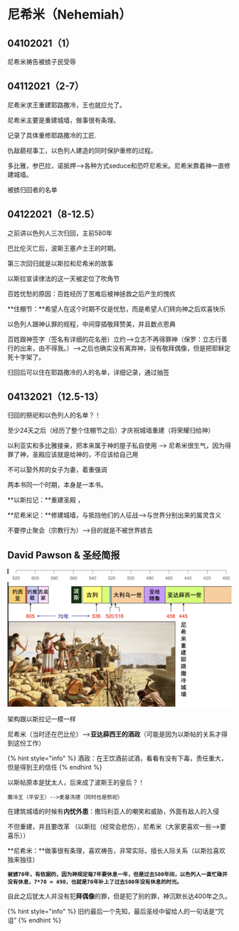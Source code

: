 # 尼希米（Nehemiah）

## 04102021（1）

 尼希米祷告被掳子民受辱

## 04112021（2-7）

 尼希米求王重建耶路撒冷，王也就应允了。

 尼希米主要是重建城墙，做事很有条理。

 记录了具体重修耶路撒冷的工匠.

 仇敌藐视事工，以色列人建造的同时保护重修的过程。

  多比雅，参巴拉，诺抵押-->各种方式seduce和恐吓尼希米。尼希米靠着神一直修建城墙。

被掳归回者的名单

## 04122021（8-12.5）

 之前讲以色列人三次归回，主前580年

 巴比伦灭亡后，波斯王塞卢士王的时期。

  第三次回归就是以斯拉和尼希米的故事

 以斯拉宣读律法的这一天被定位了吹角节

 百姓忧愁的原因：百姓经历了苦难后被神拯救之后产生的愧疚

  **住棚节：**希望人在这个时期不仅是忧愁，而是希望人们转向神之后欢喜快乐

 以色列人跟神认罪的规程，中间穿插敬拜赞美，并且数点恩典

百姓跟神签字（签名有详细的花名册）立约-->立志不再得罪神（保罗：立志行善行的出来，由不得我。）-->之后也确实没有离弃神，没有敬拜偶像，但是把耶稣定死十字架了。

 归回后可以住在耶路撒冷的人的名单，详细记录，通过抽签

## 04132021（12.5-13）

 归回的祭祀和以色列人的名单？！

 至少24天之后（经历了整个住棚节之后）才庆祝城墙重建（将荣耀归给神）

  以利亚实和多比雅接亲，把本来属于神的屋子私自使用 --> 尼希米很生气，因为得罪了神，圣殿应该就是给神的，不应该给自己用

 不可以娶外邦的女子为妻，着重强调

 

两本书同一个时期，本身是一本书。

**以斯拉记：**重建圣殿 ，

**尼希米记：**修建城墙，与抵挡他们的人征战-->与世界分别出来的属灵含义

 不要停止聚会（宗教行为）-->目的就是不被世界掳去









## David Pawson & 圣经简报

![](<../.gitbook/assets/image (139).png>)

 架构跟以斯拉记一模一样

 尼希米（当时还在巴比伦）-->**亚达薛西王的酒政**（可能是因为以斯帖的关系才得到这份工作）

{% hint style="info" %}
酒政：在王饮酒前试酒，看看有没有下毒，责任重大，但是得到王的信任
{% endhint %}

 以斯帖原本是犹太人，后来成了波斯王的皇后？！

`撒冷王（平安王）-->麦基洗德（同时也是祭祀）`

 在建筑城墙的时候有**内忧外患**：撒玛利亚人的嘲笑和威胁，外面有敌人的入侵

 不但重建，并且要改革 （以斯拉（经常会悲伤），尼希米（大家更喜欢一些-->要喜乐））

 **尼希米：**做事很有条理，喜欢祷告，非常实际，擅长人际关系（以斯拉喜欢独来独往）

 **`被掳70年，有依据的，因为神规定每7年要休息一年，但是过去500年间，以色列人一直忙碌并没有休息，7*70 = 490，也就是70年补上了过去500年没有休息的时光。`**

自此之后犹太人并没有犯**拜偶像**的罪，但是犯了别的罪，神沉默长达400年之久。

{% hint style="info" %}
旧约最后一个先知，最后圣经中留给人的一句话是“咒诅”
{% endhint %}







